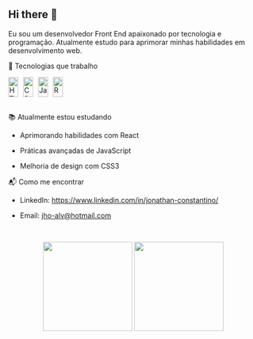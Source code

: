 ## Hi there 👋

Eu sou um desenvolvedor Front End apaixonado por tecnologia e programação. Atualmente estudo para aprimorar minhas habilidades em desenvolvimento web.

🚀 Tecnologias que trabalho
<div style="display: flex; gap: 10px;"> 
<img src="https://cdn.jsdelivr.net/gh/devicons/devicon/icons/html5/html5-original.svg" width="20" height="40" alt="HTML5"/> 
<img src="https://cdn.jsdelivr.net/gh/devicons/devicon/icons/css3/css3-original.svg" width="20" height="40" alt="CSS3"/> 
<img src="https://cdn.jsdelivr.net/gh/devicons/devicon/icons/javascript/javascript-original.svg" width="20" height="40" alt="JavaScript"/> 
<img src="https://cdn.jsdelivr.net/gh/devicons/devicon/icons/react/react-original.svg" width="20" height="40" alt="React"/> </div> <br>

📚 Atualmente estou estudando

- Aprimorando habilidades com React

- Práticas avançadas de JavaScript

- Melhoria de design com CSS3


📬 Como me encontrar
- LinkedIn: https://www.linkedin.com/in/jonathan-constantino/

- Email: jho-alv@hotmail.com

<br> <div align="center"> <img height="180em" src="https://github-readme-stats.vercel.app/api?username=Jonat4n706&show_icons=true&theme=tokyonight" /> 
<img height="180em" src="https://github-readme-stats.vercel.app/api/top-langs/?username=seu-username&layout=compact&theme=tokyonight" /> </div>
